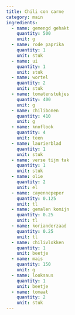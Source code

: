 ```yaml
---
title: Chili con carne
category: main
ingredients:
  - name: gemengd gehakt
    quantity: 500
    unit: g
  - name: rode paprika
    quantity: 1
    unit: stuk
  - name: ui
    quantity: 1
    unit: stuk
  - name: wortel
    quantity: 2
    unit: stuk
  - name: tomatenstukjes
    quantity: 400
    unit: g
  - name: chilibonen
    quantity: 410
    unit: g
  - name: knoflook
    quantity: 4
    unit: teen
  - name: laurierblad
    quantity: 1
    unit: stuk
  - name: verse tijm tak
    quantity: 1
    unit: stuk
  - name: olie
    quantity: 2
    unit: el
  - name: cayennepeper
    quantity: 0.125
    unit: tl
  - name: gemalen komijn
    quantity: 0.25
    unit: tl
  - name: korianderzaad
    quantity: 0.25
    unit: tl
  - name: chilivlokken
    quantity: 1
    unit: beetje
  - name: mais
    quantity: 150
    unit: g
  - name: looksaus
    quantity: 1
    unit: beetje
  - name: tomaat
    quantity: 2
    unit: stuk
---
```


<Recipe />
